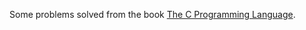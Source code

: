 Some problems solved from the book [The C Programming Language](https://www.google.com/search?q=the+c+programming+langue&oq=the+c+programming+langue&gs_lcrp=EgZjaHJvbWUyBggAEEUYOTIGCAEQLhhA0gEIMjUyNGowajGoAgCwAgA&sourceid=chrome&ie=UTF-8).
